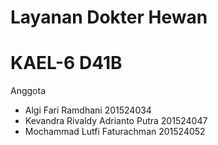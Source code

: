 # Layanan Dokter Hewan
# KAEL-6 D41B
Anggota 
- Algi Fari Ramdhani              201524034
- Kevandra Rivaldy Adrianto Putra 201524047
- Mochammad Lutfi Faturachman     201524052
